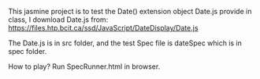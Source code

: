 This jasmine project is to test the Date() extension object Date.js provide in class, I download Date.js from:
https://files.htp.bcit.ca/ssd/JavaScript/DateDisplay/Date.js

The Date.js is in src folder, and the test Spec file is dateSpec which is in spec folder.

How to play?
Run SpecRunner.html in browser.
